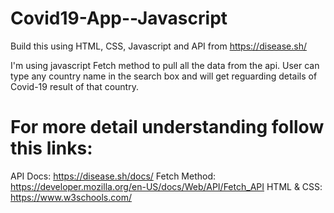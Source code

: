 # Covid19-App--Javascript

Build this using HTML, CSS, Javascript and API from https://disease.sh/

I'm using javascript Fetch method to pull all the data from the api. 
User can type any country name in the search box and will get reguarding details of Covid-19 result of that country.

# For more detail understanding follow this links:

API Docs: https://disease.sh/docs/
Fetch Method: https://developer.mozilla.org/en-US/docs/Web/API/Fetch_API
HTML & CSS: https://www.w3schools.com/

